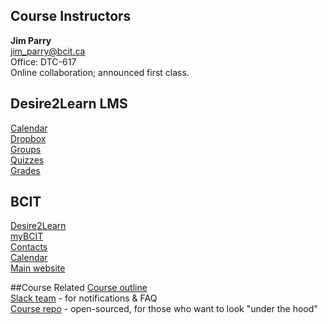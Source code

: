 ## Course Instructors
**Jim Parry**  
<jim_parry@bcit.ca>   
Office: DTC-617  
Online collaboration; announced first class.  

## Desire2Learn LMS
[Calendar](https://learn.bcit.ca/d2l/le/calendar/{ou})  
[Dropbox](https://learn.bcit.ca/d2l/lms/dropbox/user/folders_list.d2l?ou={ou}&amp;isprv=0)  
[Groups](https://learn.bcit.ca/d2l/lms/group/user_group_list.d2l?ou={ou})  
[Quizzes](https://learn.bcit.ca/d2l/lms/quizzing/user/quizzes_list.d2l?ou={ou})  
[Grades](https://learn.bcit.ca/d2l/lms/grades/index.d2l?ou={ou})  

## BCIT
[Desire2Learn](https://learn.bcit.ca/)  
[myBCIT](https://my.bcit.ca)  
[Contacts](http://www.bcit.ca/contacts/)  
[Calendar](http://www.bcit.ca/calendar/)  
[Main website](http://www.bcit.ca/)  

##Course Related
[Course outline]({outline})  
[Slack team](https://comp4711.slack.com) - for notifications & FAQ  
[Course repo](https://github.com/jedi-academy/learn-4711) - open-sourced, for those who want to look "under the hood"    

